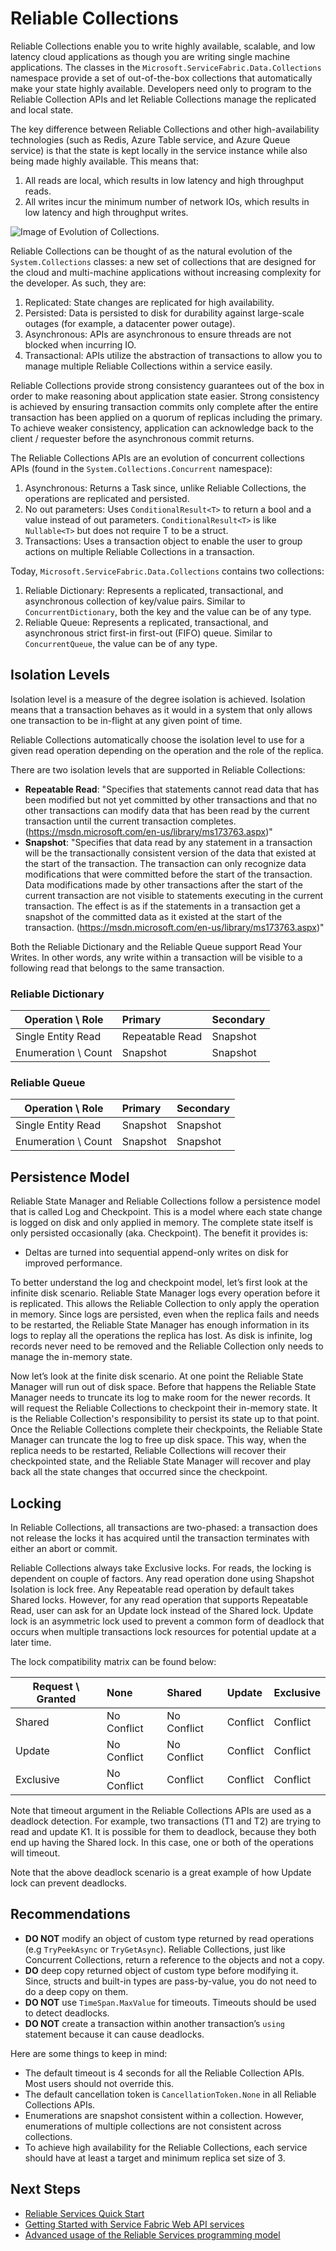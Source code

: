 <properties
   pageTitle="Reliable Collections"
   description="Reliable Collections enable you to write highly available, scalable, and low latency cloud applications."
   services="service-fabric"
   documentationCenter=".net"
   authors="mcoskun"
   manager="timlt"
   editor="masnider,jessebenson"/>

<tags
   ms.service="service-fabric"
   ms.devlang="dotnet"
   ms.topic="article"
   ms.tgt_pltfrm="na"
   ms.workload="required"
   ms.date="04/08/2015"
   ms.author="mcoskun;jesseb"/>

# Reliable Collections

Reliable Collections enable you to write highly available, scalable, and low latency
cloud applications as though you are writing single machine applications.
The classes in the `Microsoft.ServiceFabric.Data.Collections` namespace provide a set of out-of-the-box
collections that automatically make your state highly available.
Developers need only to program to the Reliable Collection APIs and let Reliable Collections
manage the replicated and local state.

The key difference between Reliable Collections and other high-availability technologies
(such as Redis, Azure Table service, and Azure Queue service) is that the state is
kept locally in the service instance while also being made highly available.
This means that:
1. All reads are local, which results in low latency and high throughput reads.
2. All writes incur the minimum number of network IOs, which results in low latency and high throughput writes.

![Image of Evolution of Collections.](media/service-fabric-fabsrv-reliable-collections/ReliableCollectionsEvolution.png)

Reliable Collections can be thought of as the natural evolution of the `System.Collections`
classes: a new set of collections that are designed for the cloud and multi-machine
applications without increasing complexity for the developer.
As such, they are:
1. Replicated: State changes are replicated for high availability.
2. Persisted: Data is persisted to disk for durability against large-scale outages (for example, a datacenter power outage).
3. Asynchronous: APIs are asynchronous to ensure threads are not blocked when incurring IO.
4. Transactional: APIs utilize the abstraction of transactions to allow you to manage multiple Reliable Collections within a service easily.

Reliable Collections provide strong consistency guarantees out of the box in order
to make reasoning about application state easier.
Strong consistency is achieved by ensuring transaction commits only complete after the entire transaction
has been applied on a quorum of replicas including the primary.
To achieve weaker consistency, application can acknowledge back to the client / requester
before the asynchronous commit returns.

The Reliable Collections APIs are an evolution of concurrent collections APIs
(found in the `System.Collections.Concurrent` namespace):
1. Asynchronous: Returns a Task since, unlike Reliable Collections, the operations are replicated and persisted.
2. No out parameters: Uses `ConditionalResult<T>` to return a bool and a value instead of out parameters. `ConditionalResult<T>` is like `Nullable<T>` but does not require T to be a struct.
3. Transactions: Uses a transaction object to enable the user to group actions on multiple Reliable Collections in a transaction.

Today, `Microsoft.ServiceFabric.Data.Collections` contains two collections:
1. Reliable Dictionary: Represents a replicated, transactional, and asynchronous collection of key/value pairs. Similar to `ConcurrentDictionary`, both the key and the value can be of any type.
2. Reliable Queue: Represents a replicated, transactional, and asynchronous strict first-in first-out (FIFO) queue. Similar to `ConcurrentQueue`, the value can be of any type.

## Isolation Levels
Isolation level is a measure of the degree isolation is achieved.
Isolation means that a transaction behaves as it would in a system that only allows
one transaction to be in-flight at any given point of time.

Reliable Collections automatically choose the isolation level to use for a given
read operation depending on the operation and the role of the replica.

There are two isolation levels that are supported in Reliable Collections:
- **Repeatable Read**: "Specifies that statements cannot read data that has been modified but not yet committed by other transactions and that no other transactions can modify data that has been read by the current transaction until the current transaction completes. (https://msdn.microsoft.com/en-us/library/ms173763.aspx)"
- **Snapshot**: "Specifies that data read by any statement in a transaction will be the transactionally consistent version of the data that existed at the start of the transaction. The transaction can only recognize data modifications that were committed before the start of the transaction. Data modifications made by other transactions after the start of the current transaction are not visible to statements executing in the current transaction. The effect is as if the statements in a transaction get a snapshot of the committed data as it existed at the start of the transaction. (https://msdn.microsoft.com/en-us/library/ms173763.aspx)"

Both the Reliable Dictionary and the Reliable Queue support Read Your Writes.
In other words, any write within a transaction will be visible to a following read
that belongs to the same transaction.

### Reliable Dictionary
| Operation \ Role      | Primary          | Secondary        |
| --------------------- | :--------------- | :--------------- |
| Single Entity Read    | Repeatable Read  | Snapshot         |
| Enumeration \ Count   | Snapshot         | Snapshot         |

### Reliable Queue
| Operation \ Role      | Primary          | Secondary        |
| --------------------- | :--------------- | :--------------- |
| Single Entity Read    | Snapshot         | Snapshot         |
| Enumeration \ Count   | Snapshot         | Snapshot         |

## Persistence Model
Reliable State Manager and Reliable Collections follow a persistence model that is called Log and Checkpoint.
This is a model where each state change is logged on disk and only applied in memory.
The complete state itself is only persisted occasionally (aka. Checkpoint).
The benefit it provides is:  
- Deltas are turned into sequential append-only writes on disk for improved performance.

To better understand the log and checkpoint model, let’s first look at the infinite disk scenario.
Reliable State Manager logs every operation before it is replicated.
This allows the Reliable Collection to only apply the operation in memory.
Since logs are persisted, even when the replica fails and needs to be restarted, the Reliable State Manager
has enough information in its logs to replay all the operations the replica has lost.
As disk is infinite, log records never need to be removed and the Reliable Collection only needs to manage the in-memory state.

Now let’s look at the finite disk scenario.
At one point the Reliable State Manager will run out of disk space.
Before that happens the Reliable State Manager needs to truncate its log to make room for the newer records.
It will request the Reliable Collections to checkpoint their in-memory state.
It is the Reliable Collection's responsibility to persist its state up to that point.
Once the Reliable Collections complete their checkpoints, the Reliable State Manager can truncate the log to free up disk space.
This way, when the replica needs to be restarted, Reliable Collections will recover their
checkpointed state, and the Reliable State Manager will recover and play back all the state changes that occurred
since the checkpoint.

## Locking
In Reliable Collections, all transactions are two-phased: a transaction does not release
the locks it has acquired until the transaction terminates with either an abort or commit.

Reliable Collections always take Exclusive locks.
For reads, the locking is dependent on couple of factors.
Any read operation done using Shapshot Isolation is lock free.
Any Repeatable read operation by default takes Shared locks.
However, for any read operation that supports Repeatable Read, user can ask for an
Update lock instead of the Shared lock.
Update lock is an asymmetric lock used to prevent a common form of deadlock that
occurs when multiple transactions lock resources for potential update at a later time.

The lock compatibility matrix can be found below:

| Request \ Granted | None         | Shared       | Update      | Exclusive    |
| ----------------- | :----------- | :----------- | :---------- | :----------- |
| Shared            | No Conflict  | No Conflict  | Conflict    | Conflict     |
| Update            | No Conflict  | No Conflict  | Conflict    | Conflict     |
| Exclusive         | No Conflict  | Conflict     | Conflict    | Conflict     |

Note that timeout argument in the Reliable Collections APIs are used as a deadlock detection.
For example, two transactions (T1 and T2) are trying to read and update K1.
It is possible for them to deadlock, because they both end up having the Shared lock.
In this case, one or both of the operations will timeout.

Note that the above deadlock scenario is a great example of how Update lock can prevent deadlocks.

## Recommendations
- **DO NOT** modify an object of custom type returned by read operations (e.g `TryPeekAsync` or `TryGetAsync`). Reliable Collections, just like Concurrent Collections, return a reference to the objects and not a copy.
- **DO** deep copy returned object of custom type before modifying it. Since, structs and built-in types are pass-by-value, you do not need to do a deep copy on them.
- **DO NOT** use `TimeSpan.MaxValue` for timeouts. Timeouts should be used to detect deadlocks.
- **DO NOT** create a transaction within another transaction’s `using` statement because it can cause deadlocks.

Here are some things to keep in mind:
- The default timeout is 4 seconds for all the Reliable Collection APIs. Most users should not override this.
- The default cancellation token is `CancellationToken.None` in all Reliable Collections APIs.
- Enumerations are snapshot consistent within a collection. However, enumerations of multiple collections are not consistent across collections.
- To achieve high availability for the Reliable Collections, each service should have at least a target and minimum replica set size of 3.

## Next Steps
- [Reliable Services Quick Start](service-fabric-reliable-services-quick-start.md)
- [Getting Started with Service Fabric Web API services](service-fabric-reliable-services-communication-webapi.md)
- [Advanced usage of the Reliable Services programming model](service-fabric-reliable-services-advanced-usage.md)
